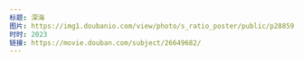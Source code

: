 ```yaml
---
标题: 深海
图片: https://img1.doubanio.com/view/photo/s_ratio_poster/public/p2885941329.jpg
时时: 2023
链接: https://movie.douban.com/subject/26649682/
---
```

